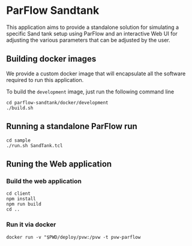 # ParFlow Sandtank

This application aims to provide a standalone solution for simulating a specific Sand tank setup using ParFlow and an interactive Web UI for adjusting the various parameters that can be adjusted by the user.

## Building docker images

We provide a custom docker image that will encapsulate all the software required to run this application.

To build the `development` image, just run the following command line

```
cd parflow-sandtank/docker/development
./build.sh
```

## Running a standalone ParFlow run

```
cd sample
./run.sh SandTank.tcl
```

## Runing the Web application

### Build the web application

```
cd client
npm install
npm run build
cd ..
```

### Run it via docker

```
docker run -v "$PWD/deploy/pvw:/pvw -t pvw-parflow
```
